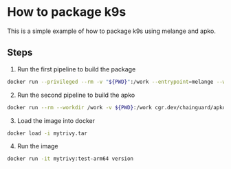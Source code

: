 # How to package k9s

This is a simple example of how to package k9s using melange and apko.

## Steps

1. Run the first pipeline to build the package

```bash
docker run --privileged --rm -v "${PWD}":/work --entrypoint=melange --workdir=/work cgr.dev/chainguard/melange build mytrivy.yaml --arch aarch64 --signing-key melange.rsa --keyring-append melange.rsa.pub --keyring-append https://packages.wolfi.dev/os/wolfi-signing.rsa.pub --repository-append https://packages.wolfi.dev/os --repository-append /work/packages --empty-workspace
```

2. Run the second pipeline to build the apko

```bash
docker run --rm --workdir /work -v ${PWD}:/work cgr.dev/chainguard/apko build apko.yaml mytrivy:test mytrivy.tar --arch arm64 --keyring-append melange.rsa.pub --repository-append /work/packages
````

3. Load the image into docker

```bash
docker load -i mytrivy.tar
```

4. Run the image

```bash
docker run -it mytrivy:test-arm64 version
```